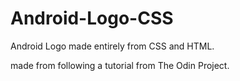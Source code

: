 # Android-Logo-CSS

Android Logo made entirely from CSS and HTML.

made from following a tutorial from The Odin Project.